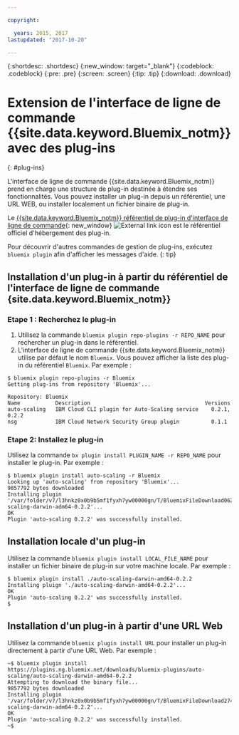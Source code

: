 ```yaml
---

copyright:

  years: 2015, 2017
lastupdated: "2017-10-20"

---
```


{:shortdesc: .shortdesc}
{:new_window: target="_blank"}
{:codeblock: .codeblock}
{:pre: .pre}
{:screen: .screen}
{:tip: .tip}
{:download: .download}

# Extension de l'interface de ligne de commande {{site.data.keyword.Bluemix_notm}} avec des plug-ins
{: #plug-ins}

L'interface de ligne de commande {{site.data.keyword.Bluemix_notm}} prend en charge une structure de plug-in destinée à étendre ses fonctionnalités. Vous pouvez installer un plug-in depuis un référentiel, une URL WEB, ou installer localement un fichier binaire de plug-in. 

Le [{{site.data.keyword.Bluemix_notm}} référentiel de plug-in d'interface de ligne de commande](http://clis.ng.bluemix.net/ui/repository.html#bluemix-plugins){: new_window} ![External link icon](../../../icons/launch-glyph.svg) est le référentiel officiel d'hébergement des plug-in.

Pour découvrir d'autres commandes de gestion de plug-ins, exécutez `bluemix plugin` afin d'afficher les messages d'aide.
{: tip}

## Installation d'un plug-in à partir du référentiel de l'interface de ligne de commande {site.data.keyword.Bluemix_notm}}

### Etape 1 : Recherchez le plug-in

1. Utilisez la commande `bluemix plugin repo-plugins -r REPO_NAME` pour rechercher un plug-in dans le référentiel.
2. L'interface de ligne de commande {{site.data.keyword.Bluemix_notm}} utilise par défaut le nom `Bluemix`. Vous pouvez afficher la liste des plug-in du référentiel `Bluemix`. Par exemple :
  
  ```
  $ bluemix plugin repo-plugins -r Bluemix
  Getting plug-ins from repository 'Bluemix'...

  Repository: Bluemix
  Name           Description                                    Versions
  auto-scaling   IBM Cloud CLI plugin for Auto-Scaling service    0.2.1, 0.2.2
  nsg            IBM Cloud Network Security Group plugin          0.1.1

  ```

### Etape 2: Installez le plug-in

Utilisez la commande `bx plugin install PLUGIN_NAME -r REPO_NAME` pour installer le plug-in. Par exemple :

  ```
  $ bluemix plugin install auto-scaling -r Bluemix
  Looking up 'auto-scaling' from repository 'Bluemix'...
  9857792 bytes downloaded
  Installing plugin '/var/folder/v7/l3hnkz0x0b9b5mf1fyxh7yw00000gn/T/BluemixFileDownload062468676/auto-scaling-darwin-adm64-0.2.2'...
  OK
  Plugin 'auto-scaling 0.2.2' was successfully installed.
  ```

## Installation locale d'un plug-in

Utilisez la commande `bluemix plugin install LOCAL_FILE_NAME` pour installer un fichier binaire de plug-in sur votre machine locale. Par exemple :

  ```
  $ bluemix plugin install ./auto-scaling-darwin-amd64-0.2.2
  Installing pluign './auto-scaling-darwin-amd64-0.2.2'...
  OK
  Plugin 'auto-scaling 0.2.2' was successfully installed.
  $
  ```

## Installation d'un plug-in à partir d'une URL Web

Utilisez la commande `bluemix plugin install URL` pour installer un plug-in directement à partir d'une URL Web. Par exemple :

  ```
  ~$ bluemix plugin install https://plugins.ng.bluemix.net/downloads/bluemix-plugins/auto-scaling/auto-scaling-darwin-amd64-0.2.2
  Attempting to download the binary file...
  9857792 bytes downloaded
  Installing plugin '/var/folder/v7/l3hnkz0x0b9b5mf1fyxh7yw00000gn/T/BluemixFileDownload274645142/auto-scaling-darwin-adm64-0.2.2'...
  OK
  Plugin 'auto-scaling 0.2.2' was successfully installed.
  ~$
  ```
